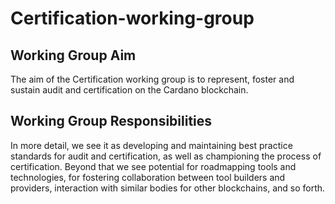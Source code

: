 # Certification-working-group
## Working Group Aim

The aim of the Certification working group is to represent, foster and sustain audit and certification on the Cardano blockchain.

## Working Group Responsibilities

In more detail, we see it as developing and maintaining best practice standards for audit and certification, as well as championing the process of certification. Beyond that we see potential for roadmapping tools and technologies, for fostering collaboration between tool builders and providers, interaction with similar bodies for other blockchains, and so forth.
